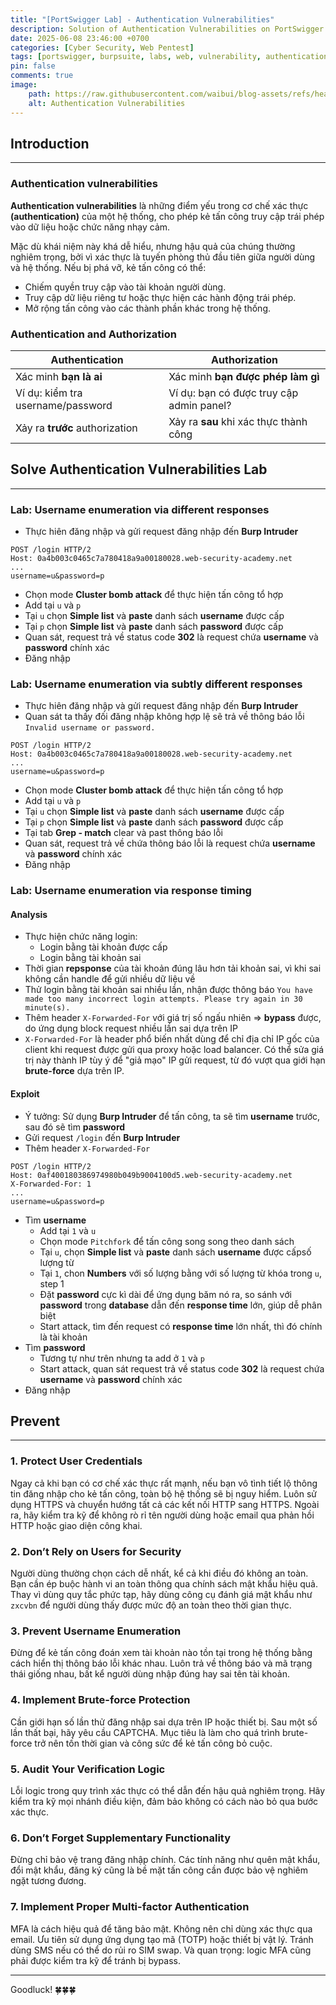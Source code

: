 ```yaml
---
title: "[PortSwigger Lab] - Authentication Vulnerabilities"
description: Solution of Authentication Vulnerabilities on PortSwigger Lab
date: 2025-06-08 23:46:00 +0700
categories: [Cyber ​​Security, Web Pentest]
tags: [portswigger, burpsuite, labs, web, vulnerability, authentication]   
pin: false
comments: true
image:
    path: https://raw.githubusercontent.com/waibui/blog-assets/refs/heads/main/imgs/posts/2025-06-08-portswigger-lab-authentication-vulnerabilities/authentication.png
    alt: Authentication Vulnerabilities
---
```


## Introduction
---
### **Authentication vulnerabilities**
**Authentication vulnerabilities** là những điểm yếu trong cơ chế xác thực **(authentication)** của một hệ thống, cho phép kẻ tấn công truy cập trái phép vào dữ liệu hoặc chức năng nhạy cảm.

Mặc dù khái niệm này khá dễ hiểu, nhưng hậu quả của chúng thường nghiêm trọng, bởi vì xác thực là tuyến phòng thủ đầu tiên giữa người dùng và hệ thống. Nếu bị phá vỡ, kẻ tấn công có thể:
- Chiếm quyền truy cập vào tài khoản người dùng.
- Truy cập dữ liệu riêng tư hoặc thực hiện các hành động trái phép.
- Mở rộng tấn công vào các thành phần khác trong hệ thống.

### **Authentication** and **Authorization**

| **Authentication**                | **Authorization**                        |
| --------------------------------- | ---------------------------------------- |
| Xác minh **bạn là ai**            | Xác minh **bạn được phép làm gì**        |
| Ví dụ: kiểm tra username/password | Ví dụ: bạn có được truy cập admin panel? |
| Xảy ra **trước** authorization    | Xảy ra **sau** khi xác thực thành công   |

## Solve Authentication Vulnerabilities Lab
---
### Lab: Username enumeration via different responses
- Thực hiên đăng nhập và gửi request đăng nhập đến **Burp Intruder**
```http
POST /login HTTP/2
Host: 0a4b003c0465c7a780418a9a00180028.web-security-academy.net
...
username=u&password=p
```
- Chọn mode **Cluster bomb attack** để thực hiện tấn công tổ hợp
- Add tại `u` và `p`
- Tại `u` chọn **Simple list** và **paste** danh sách **username** được cấp
- Tại `p` chọn **Simple list** và **paste** danh sách **password** được cấp
- Quan sát, request trả về status code **302** là request chứa **username** và **password** chính xác
- Đăng nhập 

### Lab: Username enumeration via subtly different responses
- Thực hiên đăng nhập và gửi request đăng nhập đến **Burp Intruder**
- Quan sát ta thấy đối đăng nhập không hợp lệ sẽ trả về thông báo lỗi `Invalid username or password.`
```http
POST /login HTTP/2
Host: 0a4b003c0465c7a780418a9a00180028.web-security-academy.net
...
username=u&password=p
```
- Chọn mode **Cluster bomb attack** để thực hiện tấn công tổ hợp
- Add tại `u` và `p`
- Tại `u` chọn **Simple list** và **paste** danh sách **username** được cấp
- Tại `p` chọn **Simple list** và **paste** danh sách **password** được cấp
- Tại tab **Grep - match** clear và past thông báo lỗi 
- Quan sát, request trả về chứa thông báo lỗi là request chứa **username** và **password** chính xác
- Đăng nhập 

### Lab: Username enumeration via response timing
#### Analysis
- Thực hiện chức năng login: 
    - Login bằng tài khoản được cấp
    - Login bằng tài khoản sai
- Thời gian **repsponse** của tài khoản đúng lâu hơn tải khoản sai, vì khi sai không cần handle để gửi nhiều dữ liệu về
- Thử login bằng tài khoản sai nhiều lần, nhận được thông báo `You have made too many incorrect login attempts. Please try again in 30 minute(s).`
- Thêm header `X-Forwarded-For` với giá trị số ngấu nhiên => **bypass** được, do ứng dụng block request nhiều lần sai dựa trên IP
- `X-Forwarded-For` là header phổ biến nhất dùng để chỉ địa chỉ IP gốc của client khi request được gửi qua proxy hoặc load balancer. Có thể sửa giá trị này thành IP tùy ý để "giả mạo" IP gửi request, từ đó vượt qua giới hạn **brute-force** dựa trên IP.

#### Exploit
- Ý tưởng: Sử dụng **Burp Intruder** để tấn công, ta sẽ tìm **username** trước, sau đó sẽ tìm **password**
- Gửi request `/login` đến **Burp Intruder**
- Thêm header `X-Forwarded-For`
```http
POST /login HTTP/2
Host: 0af400180386974980b049b9004100d5.web-security-academy.net
X-Forwarded-For: 1
...
username=u&password=p
```
- Tìm **username**
    - Add tại `1` và `u`
    - Chọn mode `Pitchfork` để tấn công song song theo danh sách
    - Tại `u`, chọn **Simple list** và **paste** danh sách **username** được cấpsố lượng từ 
    - Tại `1`, chon **Numbers** với số lượng bằng với số lượng từ khóa trong `u`, step 1
    - Đặt **password** cực kì dài để ứng dụng băm nó ra, so sánh với **password** trong **database** dẫn đến **response time** lớn, giúp dễ phân biệt
    - Start attack, tìm đến request có **response time** lớn nhất, thì đó chính là tài khoản
- Tìm **password**
    - Tương tự như trên nhưng ta add ở `1` và `p`
    - Start attack, quan sát request trả về status code **302** là request chứa **username** và **password** chính xác
- Đăng nhập 


## Prevent
---
### 1. Protect User Credentials
Ngay cả khi bạn có cơ chế xác thực rất mạnh, nếu bạn vô tình tiết lộ thông tin đăng nhập cho kẻ tấn công, toàn bộ hệ thống sẽ bị nguy hiểm. Luôn sử dụng HTTPS và chuyển hướng tất cả các kết nối HTTP sang HTTPS. Ngoài ra, hãy kiểm tra kỹ để không rò rỉ tên người dùng hoặc email qua phản hồi HTTP hoặc giao diện công khai.

### 2. Don’t Rely on Users for Security
Người dùng thường chọn cách dễ nhất, kể cả khi điều đó không an toàn. Bạn cần ép buộc hành vi an toàn thông qua chính sách mật khẩu hiệu quả. Thay vì dùng quy tắc phức tạp, hãy dùng công cụ đánh giá mật khẩu như `zxcvbn` để người dùng thấy được mức độ an toàn theo thời gian thực.

### 3. Prevent Username Enumeration
Đừng để kẻ tấn công đoán xem tài khoản nào tồn tại trong hệ thống bằng cách hiển thị thông báo lỗi khác nhau. Luôn trả về thông báo và mã trạng thái giống nhau, bất kể người dùng nhập đúng hay sai tên tài khoản.

### 4. Implement Brute-force Protection
Cần giới hạn số lần thử đăng nhập sai dựa trên IP hoặc thiết bị. Sau một số lần thất bại, hãy yêu cầu CAPTCHA. Mục tiêu là làm cho quá trình brute-force trở nên tốn thời gian và công sức để kẻ tấn công bỏ cuộc.

### 5. Audit Your Verification Logic
Lỗi logic trong quy trình xác thực có thể dẫn đến hậu quả nghiêm trọng. Hãy kiểm tra kỹ mọi nhánh điều kiện, đảm bảo không có cách nào bỏ qua bước xác thực.

### 6. Don’t Forget Supplementary Functionality
Đừng chỉ bảo vệ trang đăng nhập chính. Các tính năng như quên mật khẩu, đổi mật khẩu, đăng ký cũng là bề mặt tấn công cần được bảo vệ nghiêm ngặt tương đương.

### 7. Implement Proper Multi-factor Authentication
MFA là cách hiệu quả để tăng bảo mật. Không nên chỉ dùng xác thực qua email. Ưu tiên sử dụng ứng dụng tạo mã (TOTP) hoặc thiết bị vật lý. Tránh dùng SMS nếu có thể do rủi ro SIM swap. Và quan trọng: logic MFA cũng phải được kiểm tra kỹ để tránh bị bypass.


---
Goodluck! 🍀🍀🍀 